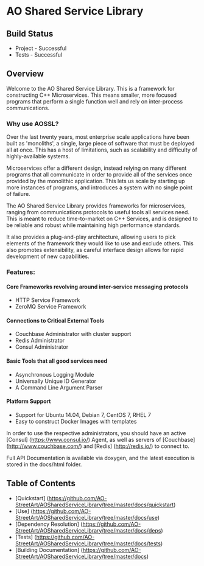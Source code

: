 # AO Shared Service Library

## Build Status
* Project - Successful
* Tests - Successful

## Overview

Welcome to the AO Shared Service Library.  This is a framework for constructing C++ Microservices.
This means smaller, more focused programs that perform a single function well and rely on inter-process
communications.  

### Why use AOSSL?

Over the last twenty years, most enterprise scale applications have been built as 'monoliths', a single,
large piece of software that must be deployed all at once.  This has a host of limitations, such as scalability
and difficulty of highly-available systems.

Microservices offer a different design, instead relying on many different programs that all communicate
in order to provide all of the services once provided by the monolithic application.  This lets us
scale by starting up more instances of programs, and introduces a system with no single point of failure.

The AO Shared Service Library provides frameworks for microservices, ranging from communications protocols to
useful tools all services need.  This is meant to reduce time-to-market on C++ Services, and is designed
to be reliable and robust while maintaining high performance standards.

It also provides a plug-and-play architecture, allowing users to pick elements of the framework they would
like to use and exclude others.  This also promotes extensibility, as careful interface design allows for
rapid development of new capabilities.

### Features:
#### Core Frameworks revolving around inter-service messaging protocols
* HTTP Service Framework
* ZeroMQ Service Framework

#### Connections to Critical External Tools
* Couchbase Administrator with cluster support
* Redis Administrator
* Consul Administrator

#### Basic Tools that all good services need
* Asynchronous Logging Module
* Universally Unique ID Generator
* A Command Line Argument Parser

#### Platform Support
* Support for Ubuntu 14.04, Debian 7, CentOS 7, RHEL 7
* Easy to construct Docker Images with templates

In order to use the respective administrators, you should have an active [Consul] (https://www.consul.io/) Agent, as well as servers of [Couchbase] (http://www.couchbase.com/) and [Redis] (http://redis.io/) to connect to.

Full API Documentation is available via doxygen, and the latest execution is stored in the docs/html folder.

## Table of Contents

* [Quickstart] (https://github.com/AO-StreetArt/AOSharedServiceLibrary/tree/master/docs/quickstart)
* [Use] (https://github.com/AO-StreetArt/AOSharedServiceLibrary/tree/master/docs/use)
* [Dependency Resolution] (https://github.com/AO-StreetArt/AOSharedServiceLibrary/tree/master/docs/deps)
* [Tests] (https://github.com/AO-StreetArt/AOSharedServiceLibrary/tree/master/docs/tests)
* [Building Documentation] (https://github.com/AO-StreetArt/AOSharedServiceLibrary/tree/master/docs)
